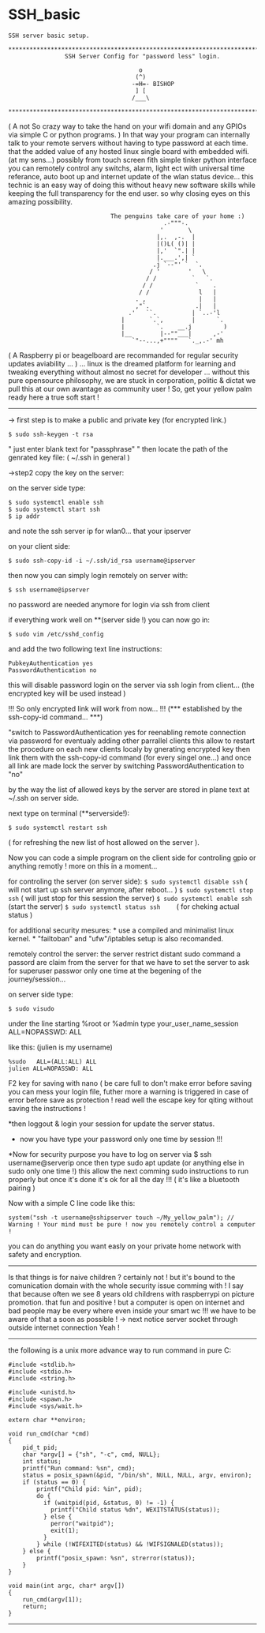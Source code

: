 # SSH_basic
```
SSH server basic setup.

*****************************************************************************
                SSH Server Config for "password less" login. 
                           
                                     o
                                    (^)
                                   -=H=- BISHOP
                                    ] [
                                   /___\
  
*****************************************************************************
```
( A not So crazy way to take the hand on your wifi domain and any GPIOs via
                     simple C or python programs. )
 In that way your program can internally talk to your remote servers without 
 having to type password at each time.
 that the added value of any hosted linux single board with embedded wifi.
 (at my sens...)
 possibly from touch screen fith simple tinker python interface you can 
 remotely control any switchs, alarm, light ect with universal time referance, 
 auto boot up and internet update of the wlan status device...
 this technic is an easy way of doing this without heavy new software skills 
 while keeping the full transparency for the end user. so why closing eyes 
 on this amazing possibility. 
```
                             The penguins take care of your home :)
                                            .-"""-.
                                           '       \
                                          |,.  ,-.  |
                                          |()L( ()| |
                                          |,'  `".| |
                                          |.___.',| `
                                         .j `--"' `  `.
                                        / '        '   \
                                       / /          `   `.
                                      / /            `    .
                                     / /              l   |
                                    . ,               |   |
                                    ,"`.             .|   |
                                  .'   ``.          | `..-'l
                                |       `.`,        |      `.
                                |         `.    __.j         )
                                |__        |--""___|      ,-'
                                   `"--...,+""""   `._,.-' mh
```
( A Raspberry pi or beagelboard are recommanded for regular security updates aviability ... )
... linux is the dreamed platform for learning and tweaking everything without almost no secret for developer ...
without this pure opensource philosophy, we are stuck in corporation, politic & dictat we pull this at our own avantage 
as community user !
                       So, get your yellow palm ready here a true soft start !
		       
***********************************************************************************

-> first step is to make a public and private key (for encrypted link.)
```
$ sudo ssh-keygen -t rsa
```
" just enter blank text for "passphrase"
" then locate the path of the genrated key file: ( ~/.ssh in general )

->step2 copy the key on the server:

on the server side type:
```
$ sudo systemctl enable ssh 
$ sudo systemctl start ssh 
$ ip addr 
```
and note the ssh server ip for wlan0... that your ipserver

on your client side:
```
$ sudo ssh-copy-id -i ~/.ssh/id_rsa username@ipserver
```
then now you can simply login remotely on server with:
```
$ ssh username@ipserver 
```
no password are needed anymore for login via ssh from client

if everything work well 
on **(server side !) you can now go in:
```
$ sudo vim /etc/sshd_config 
```
and add the two following text line instructions:

```
PubkeyAuthentication yes
PasswordAuthentication no
```
this will disable password login on the server via ssh login from client...
(the encrypted key will be used instead )

!!! So only encrypted link will work from now... !!!
(*** established by the ssh-copy-id command... ***)

"switch to PasswordAuthentication yes for reenabling remote connection via 
password for eventualy adding other parrallel clients this allow to restart
the procedure on each new clients localy by gnerating encrypted key
then link them with the ssh-copy-id command (for every singel one...)
and once all link are made lock the server by switching 
PasswordAuthentication to "no"

by the way the list of allowed keys by the server are stored in plane text 
at ~/.ssh on server side.

next type on terminal (**serverside!):
```
$ sudo systemctl restart ssh
```
( for refreshing the new list of host allowed on the server ).

Now you can code a simple program on the client side for controling gpio or anything remotly !
more on this in a moment... 

for controling the server (on server side):
	```
	$ sudo systemctl disable ssh
        ```
( will not start up ssh server anymore, after reboot... )
	```
	$ sudo systemctl stop ssh
	```
( will just stop for this session the server)
	```
	$ sudo systemctl enable ssh
	```
(start the server)
	```
	$ sudo systemctl status ssh    
        ```
( for cheking actual status )

for additional security mesures:
        * use a compiled and minimalist linux kernel.
	* "failtoban" and "ufw"/iptables setup is also recomanded.
	
remotely control the server:
the server restrict distant sudo command a passord are claim from the server
for that we have to set the server to ask for superuser passwor only one time at the
begening of the journey/session...

on server side type:
```
$ sudo visudo 
```
under the line starting %root or %admin type
your_user_name_session ALL=NOPASSWD: ALL

like this: (julien is my username)
```
%sudo   ALL=(ALL:ALL) ALL
julien ALL=NOPASSWD: ALL
```
F2 key for saving with nano ( be care full to don't make error before saving you can mess 
your login file, futher more a warning is triggered in case of error before save as protection ! 
read well the escape key for qiting without saving the instructions !

*then loggout & login your session for update the server status.

* now you have type your password only one time by session !!!

*Now for security purpose you have to log on server via $ ssh username@serverip 
once then type sudo apt update (or anything else in sudo only one time !) 
this allow the next comming sudo instructions to run properly 
but once it's done it's ok for all the day !!! ( it's like a bluetooth pairing )

Now with a simple C line code like this:
```
system("ssh -t username@sshipserver touch ~/My_yellow_palm"); // Warning ! Your mind must be pure ! now you remotely control a computer !
```
you can do anything you want easly on your private home network with safety and encryption. 

***********************************************************************************
Is that things is for naive children ? certainly not ! but 
it's bound to the comunication domain with the whole security issue comming with ! 
I say that because often we see 8 years old childrens with raspberrypi on picture promotion. 
that fun and positive ! but a computer is open on internet and bad people may 
be every where even inside your smart wc !!! we have to be aware of that a soon as 
possible !   -> next notice server socket through outside internet connection Yeah !
***********************************************************************************

the following is a unix more advance way to run command in pure C:

```
#include <stdlib.h>
#include <stdio.h>
#include <string.h>

#include <unistd.h>
#include <spawn.h>
#include <sys/wait.h>

extern char **environ;

void run_cmd(char *cmd)
{
    pid_t pid;
    char *argv[] = {"sh", "-c", cmd, NULL};
    int status;
    printf("Run command: %sn", cmd);
    status = posix_spawn(&pid, "/bin/sh", NULL, NULL, argv, environ);
    if (status == 0) {
        printf("Child pid: %in", pid);
        do {
          if (waitpid(pid, &status, 0) != -1) {
            printf("Child status %dn", WEXITSTATUS(status));
          } else {
            perror("waitpid");
            exit(1);
          }
        } while (!WIFEXITED(status) && !WIFSIGNALED(status));
    } else {
        printf("posix_spawn: %sn", strerror(status));
    }
}

void main(int argc, char* argv[])
{
    run_cmd(argv[1]);
    return;
}
```
******************************************************************************
